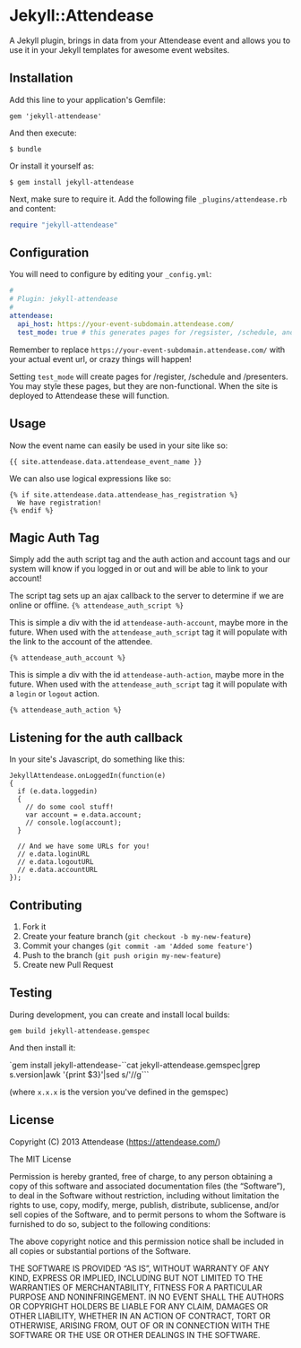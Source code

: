 # Jekyll::Attendease

A Jekyll plugin, brings in data from your Attendease event and allows you to use it in your Jekyll templates for awesome event websites.

## Installation

Add this line to your application's Gemfile:

    gem 'jekyll-attendease'

And then execute:

    $ bundle

Or install it yourself as:

    $ gem install jekyll-attendease


Next, make sure to require it. Add the following file `_plugins/attendease.rb` and content:

``` ruby
require "jekyll-attendease"
```

## Configuration

You will need to configure by editing your `_config.yml`:

``` yaml
#
# Plugin: jekyll-attendease
#
attendease:
  api_host: https://your-event-subdomain.attendease.com/
  test_mode: true # this generates pages for /regsister, /schedule, and /presenters for local development and styling.
```

Remember to replace `https://your-event-subdomain.attendease.com/` with your actual event url, or crazy things will happen!

Setting `test_mode` will create pages for /register, /schedule and
/presenters. You may style these pages, but they are non-functional.
When the site is deployed to Attendease these will function.

## Usage

Now the event name can easily be used in your site like so:

`{{ site.attendease.data.attendease_event_name }}`

We can also use logical expressions like so:

```
{% if site.attendease.data.attendease_has_registration %}
  We have registration!
{% endif %}
```

## Magic Auth Tag

Simply add the auth script tag and the auth action and account tags and our system will know if you logged in or out and will be able to link to your account!

The script tag sets up an ajax callback to the server to determine if we are online or offline.
`{% attendease_auth_script %}`

This is simple a div with the id `attendease-auth-account`, maybe more in the future. When used with the `attendease_auth_script` tag it will populate with the link to the account of the attendee.

`{% attendease_auth_account %}`

This is simple a div with the id `attendease-auth-action`, maybe more in the future. When used with the `attendease_auth_script` tag it will populate with a `login` or `logout` action.

`{% attendease_auth_action %}`

## Listening for the auth callback

In your site's Javascript, do something like this:

    JekyllAttendease.onLoggedIn(function(e)
    {
      if (e.data.loggedin)
      {
        // do some cool stuff!
        var account = e.data.account;
        // console.log(account);
      }

      // And we have some URLs for you!
      // e.data.loginURL
      // e.data.logoutURL
      // e.data.accountURL
    });

## Contributing

1. Fork it
2. Create your feature branch (`git checkout -b my-new-feature`)
3. Commit your changes (`git commit -am 'Added some feature'`)
4. Push to the branch (`git push origin my-new-feature`)
5. Create new Pull Request

## Testing

During development, you can create and install local builds:

`gem build jekyll-attendease.gemspec`

And then install it:

`gem install jekyll-attendease-``cat jekyll-attendease.gemspec|grep s.version|awk '{print $3}'|sed s/\'//g```

(where `x.x.x` is the version you've defined in the gemspec)

## License

Copyright (C) 2013 Attendease (https://attendease.com/)

The MIT License

Permission is hereby granted, free of charge, to any person obtaining a copy of
this software and associated documentation files (the “Software”), to deal in
the Software without restriction, including without limitation the rights to
use, copy, modify, merge, publish, distribute, sublicense, and/or sell copies
of the Software, and to permit persons to whom the Software is furnished to do
so, subject to the following conditions:

The above copyright notice and this permission notice shall be included in all
copies or substantial portions of the Software.

THE SOFTWARE IS PROVIDED “AS IS”, WITHOUT WARRANTY OF ANY KIND, EXPRESS OR
IMPLIED, INCLUDING BUT NOT LIMITED TO THE WARRANTIES OF MERCHANTABILITY,
FITNESS FOR A PARTICULAR PURPOSE AND NONINFRINGEMENT. IN NO EVENT SHALL THE
AUTHORS OR COPYRIGHT HOLDERS BE LIABLE FOR ANY CLAIM, DAMAGES OR OTHER
LIABILITY, WHETHER IN AN ACTION OF CONTRACT, TORT OR OTHERWISE, ARISING FROM,
OUT OF OR IN CONNECTION WITH THE SOFTWARE OR THE USE OR OTHER DEALINGS IN THE
SOFTWARE.
